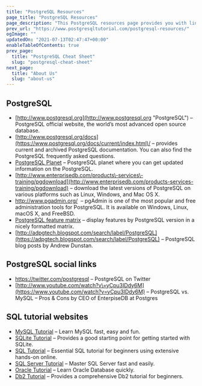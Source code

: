 ```yaml
---
title: "PostgreSQL Resources"
page_title: "PostgreSQL Resources"
page_description: "This PostgreSQL resources page provides you with links that you can reference to when you need somethings related to PostgreSQL."
prev_url: "https://www.postgresqltutorial.com/postgresql-resources/"
ogImage: ""
updatedOn: "2021-07-13T02:47:47+00:00"
enableTableOfContents: true
prev_page: 
  title: "PostgreSQL Cheat Sheet"
  slug: "postgresql-cheat-sheet"
next_page: 
  title: "About Us"
  slug: "about-us"
---
```






## PostgreSQL

* [http://www.postgresql.org](http://www.postgresql.org "PostgreSQL") – PostgreSQL official website, the world’s most advanced open source database.
* [http://www.postgresql.org/docs](https://www.postgresql.org/docs/current/index.html)/ – provides current and archived PostgreSQL documentation. You can also find the PostgreSQL frequently asked questions.
* [PostgreSQL Planet](https://planet.postgresql.org/) – PostgreSQL planet where you can get updated information on the PostgreSQL.
* [http://www.enterprisedb.com/products\-services\-training/pgdownload](http://www.enterprisedb.com/products-services-training/pgdownload) – download the latest versions of PostgreSQL on various platforms such as Linux, Windows, and Mac OS X.
* <http://www.pgadmin.org/>  – pgAdmin is one of the most popular and free administration tools for PostgreSQL. It is available on Windows, Linux, macOS X, and FreeBSD.
* [PostgreSQL feature matrix](https://www.postgresql.org/about/featurematrix/) – display features by PostgreSQL version in a nicely formatted matrix.
* [http://adpgtech.blogspot.com/search/label/PostgreSQL](https://adpgtech.blogspot.com/search/label/PostgreSQL) – PostgreSQL blog posts by Andrew Dunstan.

## PostgreSQL social links

* <https://twitter.com/postgresql> – PostgreSQL on Twitter
* [http://www.youtube.com/watch?v\=yCpu3IDdy6M](https://www.youtube.com/watch?v=yCpu3IDdy6M) – PostgreSQL vs. MySQL – Pros \& Cons by CEO of EnterpiseDB at Postgres

## SQL tutorial websites

* [MySQL Tutorial](http://www.mysqltutorial.org/ "MySQL Tutorial") – Learn MySQL fast, easy and fun.
* [SQLite Tutorial](https:/www.sqlitetutorial.net "Db2 Tutorial") – Provides a good starting point for getting started with SQLite.
* [SQL Tutorial](http://www.sqltutorial.org/ "SQL Tutorial") – Essential SQL tutorial for beginners using extensive hands\-on online.
* [SQL Server Tutorial](http://www.sqlservertutorial.net/ "SQL Server Tutorial") – Master SQL Server fast and easily.
* [Oracle Tutorial](http://www.oracletutorial.com/ "Oracle Tutorial") – Learn Oracle Database quickly.
* [Db2 Tutorial](https://www.db2tutorial.com/ "Db2 Tutorial") – Provides a comprehensive Db2 tutorial for beginners.
